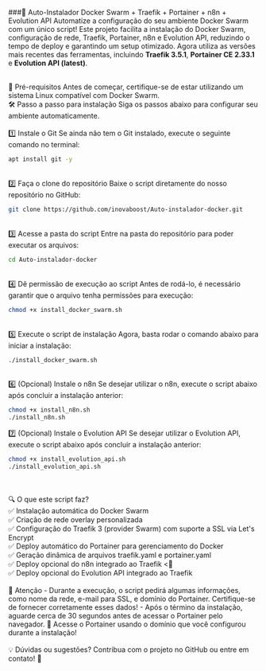 ###🚀 Auto-Instalador Docker Swarm + Traefik + Portainer + n8n + Evolution API
Automatize a configuração do seu ambiente Docker Swarm com um único script! Este projeto facilita a instalação do Docker Swarm, configuração de rede, Traefik, Portainer, n8n e Evolution API, reduzindo o tempo de deploy e garantindo um setup otimizado. Agora utiliza as versões mais recentes das ferramentas, incluindo **Traefik 3.5.1**, **Portainer CE 2.33.1** e **Evolution API (latest)**.

<br>
📌 Pré-requisitos
Antes de começar, certifique-se de estar utilizando um sistema Linux compatível com Docker Swarm.

<br>
🛠️ Passo a passo para instalação
Siga os passos abaixo para configurar seu ambiente automaticamente.

<br>
<br>
1️⃣ Instale o Git
Se ainda não tem o Git instalado, execute o seguinte comando no terminal:

```bash
apt install git -y
```

<br>
2️⃣ Faça o clone do repositório
Baixe o script diretamente do nosso repositório no GitHub:

```bash
git clone https://github.com/inovaboost/Auto-instalador-docker.git
```

<br>
3️⃣ Acesse a pasta do script
Entre na pasta do repositório para poder executar os arquivos:

```bash
cd Auto-instalador-docker
```

<br>
4️⃣ Dê permissão de execução ao script
Antes de rodá-lo, é necessário garantir que o arquivo tenha permissões para execução:

```bash
chmod +x install_docker_swarm.sh
```

<br>
5️⃣ Execute o script de instalação
Agora, basta rodar o comando abaixo para iniciar a instalação:

```bash
./install_docker_swarm.sh
```

<br>
6️⃣ (Opcional) Instale o n8n
Se desejar utilizar o n8n, execute o script abaixo após concluir a instalação anterior:

```bash
chmod +x install_n8n.sh
./install_n8n.sh
```

7️⃣ (Opcional) Instale o Evolution API
Se desejar utilizar o Evolution API, execute o script abaixo após concluir a instalação anterior:

```bash
chmod +x install_evolution_api.sh
./install_evolution_api.sh
```

<br>
<br>
🔍 O que este script faz?
<br>✅ Instalação automática do Docker Swarm
<br>✅ Criação de rede overlay personalizada
<br>✅ Configuração do Traefik 3 (provider Swarm) com suporte a SSL via Let's Encrypt
<br>✅ Deploy automático do Portainer para gerenciamento do Docker
<br>✅ Geração dinâmica de arquivos traefik.yaml e portainer.yaml
<br>✅ Deploy opcional do n8n integrado ao Traefik
<<br>✅ Deploy opcional do Evolution API integrado ao Traefik

<br>
<br>
📢 Atenção
- Durante a execução, o script pedirá algumas informações, como nome da rede, e-mail para SSL, e domínio do Portainer. Certifique-se de fornecer corretamente esses dados!
- Após o término da instalação, aguarde cerca de 30 segundos antes de acessar o Portainer pelo navegador.
🔗 Acesse o Portainer usando o domínio que você configurou durante a instalação!

<br>
<br>
💡 Dúvidas ou sugestões?
Contribua com o projeto no GitHub ou entre em contato! 🚀

